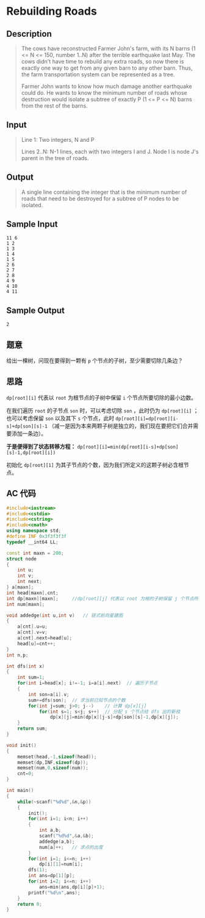 # Rebuilding Roads

## **Description**

> The cows have reconstructed Farmer John's farm, with its N barns (1 <= N <= 150, number 1..N) after the terrible earthquake last May. The cows didn't have time to rebuild any extra roads, so now there is exactly one way to get from any given barn to any other barn. Thus, the farm transportation system can be represented as a tree. 
>
> Farmer John wants to know how much damage another earthquake could do. He wants to know the minimum number of roads whose destruction would isolate a subtree of exactly P (1 <= P <= N) barns from the rest of the barns.



## **Input**

> Line 1: Two integers, N and P 
>
> Lines 2..N: N-1 lines, each with two integers I and J. Node I is node J's parent in the tree of roads. 



## **Output**

> A single line containing the integer that is the minimum number of roads that need to be destroyed for a subtree of P nodes to be isolated. 



## **Sample Input**

    11 6
    1 2
    1 3
    1 4
    1 5
    2 6
    2 7
    2 8
    4 9
    4 10
    4 11



## **Sample Output**

    2



## **题意**

给出一棵树，问现在要得到一颗有 `p` 个节点的子树，至少需要切除几条边？



## **思路**

`dp[root][i]` 代表以 `root` 为根节点的子树中保留 `i` 个节点所要切除的最小边数。

在我们遍历 `root` 的子节点 `son` 时，可以考虑切除 `son` ，此时仍为 `dp[root][i]` ；也可以考虑保留 `son` 以及其下 `s` 个节点，此时 `dp[root][i]=dp[root][i-s]+dp[son][s]-1` （减一是因为本来两颗子树是独立的，我们现在要把它们合并需要添加一条边）。

**于是便得到了状态转移方程：** `dp[root][i]=min(dp[root][i-s]+dp[son][s]-1,dp[root][i])`

初始化 `dp[root][1]` 为其子节点的个数，因为我们所定义的这颗子树必含根节点。



## **AC 代码**

```cpp
#include<iostream>
#include<cstdio>
#include<cstring>
#include<cmath>
using namespace std;
#define INF 0x3f3f3f3f
typedef __int64 LL;

const int maxn = 200;
struct node
{
    int u;
    int v;
    int next;
} a[maxn];
int head[maxn],cnt;
int dp[maxn][maxn];     //dp[root][j] 代表以 root 为根的子树保留 j 个节点所需要的最小切割次数
int num[maxn];

void addedge(int u,int v)   // 链式前向星建图
{
    a[cnt].u=u;
    a[cnt].v=v;
    a[cnt].next=head[u];
    head[u]=cnt++;
}
int n,p;

int dfs(int x)
{
    int sum=1;
    for(int i=head[x]; i!=-1; i=a[i].next)  // 遍历子节点
    {
        int son=a[i].v;
        sum+=dfs(son);  // 求当前已知节点的个数
        for(int j=sum; j>0; j--)    // 计算 dp[x][j]
            for(int s=1; s<j; s++)  // 分配 s 个节点给 dfs 出的新枝
                dp[x][j]=min(dp[x][j-s]+dp[son][s]-1,dp[x][j]);
    }
    return sum;
}

void init()
{
    memset(head,-1,sizeof(head));
    memset(dp,INF,sizeof(dp));
    memset(num,0,sizeof(num));
    cnt=0;
}

int main()
{
    while(~scanf("%d%d",&n,&p))
    {
        init();
        for(int i=1; i<n; i++)
        {
            int a,b;
            scanf("%d%d",&a,&b);
            addedge(a,b);
            num[a]++;   // 求点的出度
        }
        for(int i=1; i<=n; i++)
            dp[i][1]=num[i];
        dfs(1);
        int ans=dp[1][p];
        for(int i=2; i<=n; i++)
            ans=min(ans,dp[i][p]+1);
        printf("%d\n",ans);
    }
    return 0;
}
```

